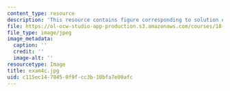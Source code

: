 ```yaml
---
content_type: resource
description: 'This resource contains figure corresponding to solution of exam #4.'
file: https://ol-ocw-studio-app-production.s3.amazonaws.com/courses/18-01-single-variable-calculus-fall-2005/c115ec1470450f9fcc3b10bfa7e00afc_exam4c.jpg
file_type: image/jpeg
image_metadata:
  caption: ''
  credit: ''
  image-alt: ''
resourcetype: Image
title: exam4c.jpg
uid: c115ec14-7045-0f9f-cc3b-10bfa7e00afc
---
```

